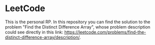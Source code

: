 # LeetCode
This is the personal RP. In this repository you can find the solution to the problem "Find the Distinct Difference Array", whose problem description could see directly in this link: https://leetcode.com/problems/find-the-distinct-difference-array/description/.


